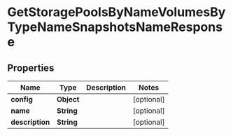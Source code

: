 

# GetStoragePoolsByNameVolumesByTypeNameSnapshotsNameResponse


## Properties

Name | Type | Description | Notes
------------ | ------------- | ------------- | -------------
**config** | **Object** |  |  [optional]
**name** | **String** |  |  [optional]
**description** | **String** |  |  [optional]



